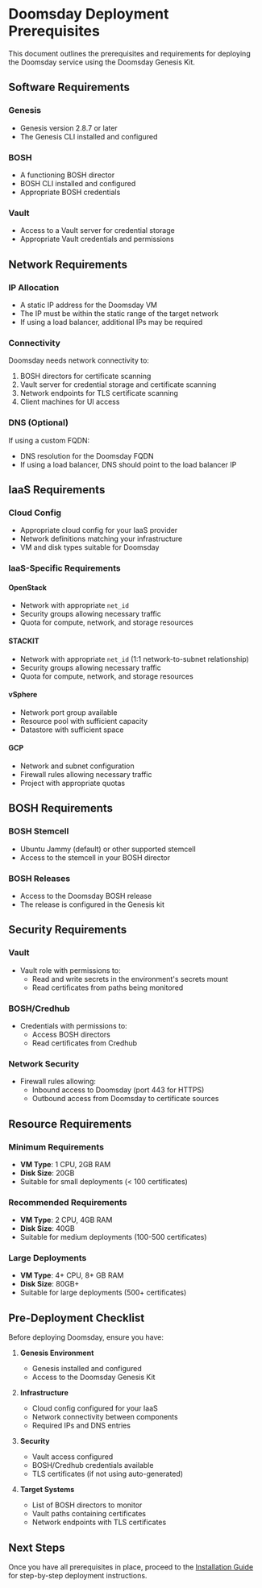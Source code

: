 # Doomsday Deployment Prerequisites

This document outlines the prerequisites and requirements for deploying the Doomsday service using the Doomsday Genesis Kit.

## Software Requirements

### Genesis

- Genesis version 2.8.7 or later
- The Genesis CLI installed and configured

### BOSH

- A functioning BOSH director
- BOSH CLI installed and configured
- Appropriate BOSH credentials

### Vault

- Access to a Vault server for credential storage
- Appropriate Vault credentials and permissions

## Network Requirements

### IP Allocation

- A static IP address for the Doomsday VM
- The IP must be within the static range of the target network
- If using a load balancer, additional IPs may be required

### Connectivity

Doomsday needs network connectivity to:

1. BOSH directors for certificate scanning
2. Vault server for credential storage and certificate scanning
3. Network endpoints for TLS certificate scanning
4. Client machines for UI access

### DNS (Optional)

If using a custom FQDN:

- DNS resolution for the Doomsday FQDN
- If using a load balancer, DNS should point to the load balancer IP

## IaaS Requirements

### Cloud Config

- Appropriate cloud config for your IaaS provider
- Network definitions matching your infrastructure
- VM and disk types suitable for Doomsday

### IaaS-Specific Requirements

#### OpenStack

- Network with appropriate `net_id`
- Security groups allowing necessary traffic
- Quota for compute, network, and storage resources

#### STACKIT

- Network with appropriate `net_id` (1:1 network-to-subnet relationship)
- Security groups allowing necessary traffic
- Quota for compute, network, and storage resources

#### vSphere

- Network port group available
- Resource pool with sufficient capacity
- Datastore with sufficient space

#### GCP

- Network and subnet configuration
- Firewall rules allowing necessary traffic
- Project with appropriate quotas

## BOSH Requirements

### BOSH Stemcell

- Ubuntu Jammy (default) or other supported stemcell
- Access to the stemcell in your BOSH director

### BOSH Releases

- Access to the Doomsday BOSH release
- The release is configured in the Genesis kit

## Security Requirements

### Vault

- Vault role with permissions to:
  - Read and write secrets in the environment's secrets mount
  - Read certificates from paths being monitored

### BOSH/Credhub

- Credentials with permissions to:
  - Access BOSH directors
  - Read certificates from Credhub

### Network Security

- Firewall rules allowing:
  - Inbound access to Doomsday (port 443 for HTTPS)
  - Outbound access from Doomsday to certificate sources

## Resource Requirements

### Minimum Requirements

- **VM Type**: 1 CPU, 2GB RAM
- **Disk Size**: 20GB
- Suitable for small deployments (< 100 certificates)

### Recommended Requirements

- **VM Type**: 2 CPU, 4GB RAM
- **Disk Size**: 40GB
- Suitable for medium deployments (100-500 certificates)

### Large Deployments

- **VM Type**: 4+ CPU, 8+ GB RAM
- **Disk Size**: 80GB+
- Suitable for large deployments (500+ certificates)

## Pre-Deployment Checklist

Before deploying Doomsday, ensure you have:

1. **Genesis Environment**
   - Genesis installed and configured
   - Access to the Doomsday Genesis Kit

2. **Infrastructure**
   - Cloud config configured for your IaaS
   - Network connectivity between components
   - Required IPs and DNS entries

3. **Security**
   - Vault access configured
   - BOSH/Credhub credentials available
   - TLS certificates (if not using auto-generated)

4. **Target Systems**
   - List of BOSH directors to monitor
   - Vault paths containing certificates
   - Network endpoints with TLS certificates

## Next Steps

Once you have all prerequisites in place, proceed to the [Installation Guide](installation.md) for step-by-step deployment instructions.